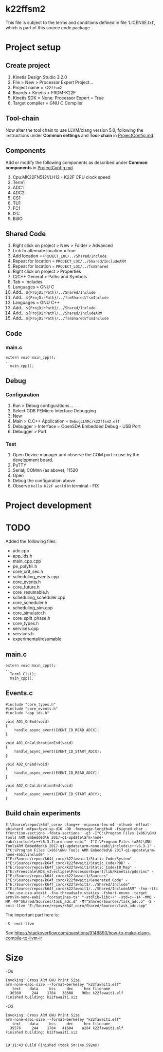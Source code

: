 # k22ffsm2

This file is subject to the terms and conditions defined in file 'LICENSE.txt', which is part of this source code package.

# Project setup

## Create project

1. Kinetis Design Studio 3.2.0
1. File > New > Processor Expert Project...
1. Project name = `k22ffsm2`
1. Boards > Kinetis > FRDM-K22F
1. Kinetis SDK = None; Processor Expert = True
1. Target compiler = GNU C Compiler

## Tool-chain

Now alter the tool chain to use LLVM/clang version 5.0, following the instructions under **Common settings** and **Tool-chain** in [ProjectConfig.md](../ProjectConfig.md).

## Components

Add or modify the following components as described under **Common components** in [ProjectConfig.md](../ProjectConfig.md).

1. Cpu:MK22FN512VLH12 - K22F CPU clock speed
1. Term1
1. ADC1
1. ADC2
1. CS1
1. TU1
1. FC1
1. I2C
1. BitIO

## Shared Code

1. Right click on project > New > Folder > Advanced
1. Link to alternate location = true
1. Add location = `PROJECT_LOC/../Shared/Include`
1. Repeat for location = `PROJECT_LOC/../Shared/IncludeARM`
1. Repeat for location = `PROJECT_LOC/../fsmShared`
1. Right click on project > Properties
1. C/C++ General > Paths and Symbols
1. Tab > Includes
1. Languages = GNU C
1. Add... `${ProjDirPath}/../Shared/Include`
1. Add... `${ProjDirPath}/../fsmShared/fsmInclude`
1. Languages = GNU C++
1. Add... `${ProjDirPath}/../Shared/Include`
1. Add... `${ProjDirPath}/../Shared/IncludeARM`
1. Add... `${ProjDirPath}/../fsmShared/fsmInclude`

## Code

### main.c

```
extern void main_cpp();
...
  main_cpp();
```

## Debug

### Configuration

1. Run > Debug configurations...
1. Select GDB PEMicro Interface Debugging
1. New
1. Main > C.C++ Application = `DebugLLVMc/k22ffsm2.elf`
1. Debugger > Interface = OpenSDA Embedded Debug - USB Port
1. Debugger > Port

### Test

1. Open Device manager and observe the COM port in use by the development board.
1. PuTTY 
1. Serial; COMnn (as above); 11520
1. Open
1. Debug the configuration above
1. Observe `Hello K22F world` in terminal - FIX

# Project development

# TODO

Added the following files:

- adc.cpp
- app_ids.h
- main_cpp.cpp
- pe_polyfill.h
- core_crit_sec.h
- scheduling_events.cpp
- core_events.h
- core_future.h
- core_resumable.h
- scheduling_scheduler.cpp
- core_scheduler.h
- scheduling_sim.cpp
- core_simulator.h
- core_split_phase.h
- core_types.h
- services.cpp
- services.h
- experimental/resumable

## main.c

```
extern void main_cpp();
...
  Term1_Cls();
  main_cpp();
```

## Events.c
```
#include "core_types.h"
#include "core_events.h"
#include "app_ids.h"

void AD1_OnEnd(void)
{
	handle_async_event(EVENT_ID_READ_ADCX);
}

void AD1_OnCalibrationEnd(void)
{
	handle_async_event(EVENT_ID_START_ADCX);
}

void AD2_OnEnd(void)
{
	handle_async_event(EVENT_ID_READ_ADCY);
}

void AD2_OnCalibrationEnd(void)
{
	handle_async_event(EVENT_ID_START_ADCY);
}
```

## Build chain experiments
`
E:\Source\repos\k64f_coro>
clang++ -mcpu=cortex-m4 -mthumb -mfloat-abi=hard -mfpu=fpv4-sp-d16 -O0 -fmessage-length=0 -fsigned-char -ffunction-sections -fdata-sections  -g3 -I"C:\Program Files (x86)\GNU Tools ARM Embedded\6 2017-q1-update\arm-none-eabi\include\c++\6.3.1\arm-none-eabi" -I"C:\Program Files (x86)\GNU ToolsARM Embedded\6 2017-q1-update\arm-none-eabi\include\c++\6.3.1" -I"C:\Program Files (x86)\GNU Tools ARM Embedded\6 2017-q1-update\arm-none-eabi\include" -I"E:/Source/repos/k64f_coro/k22fawait1/Static_Code/System" -I"E:/Source/repos/k64f_coro/k22fawait1/Static_Code/PDD" -I"E:/Source/repos/k64f_coro/k22fawait1/Static_Code/IO_Map" -I"E:\Freescale\KDS_v3\eclipse\ProcessorExpert/lib/Kinetis/pdd/inc" -I"E:/Source/repos/k64f_coro/k22fawait1/Sources" -I"E:/Source/repos/k64f_coro/k22fawait1/Generated_Code" -I"E:/Source/repos/k64f_coro/k22fawait1/../Shared/Include" -I"E:/Source/repos/k64f_coro/k22fawait1/../Shared/IncludeARM" -fno-rtti -fno-use-cxa-atexit -fno-threadsafe-statics -fshort-enums -target armv7m-none-eabi "-fcoroutines-ts" "-stdlib=libc++" -std=c++14 -MMD -MP -MF"Shared/Sources/task_adc.d" -MT"Shared/Sources/task_adc.o" -S -emit-llvm "E:/Source/repos/k64f_coro/Shared/Sources/task_adc.cpp"
`

The important part here is:

`-S -emit-llvm`

See https://stackoverflow.com/questions/9148890/how-to-make-clang-compile-to-llvm-ir

# Size

-Os

```
Invoking: Cross ARM GNU Print Size
arm-none-eabi-size --format=berkeley "k22fawait1.elf"
   text	   data	    bss	    dec	    hex	filename
  36560	    244	   1784	  38588	   96bc	k22fawait1.elf
Finished building: k22fawait1.siz
 ```

-O3

```
Invoking: Cross ARM GNU Print Size
arm-none-eabi-size --format=berkeley "k22fawait1.elf"
   text	   data	    bss	    dec	    hex	filename
  39576	    244	   1784	  41604	   a284	k22fawait1.elf
Finished building: k22fawait1.siz
 

19:11:43 Build Finished (took 5m:14s.592ms)
```


